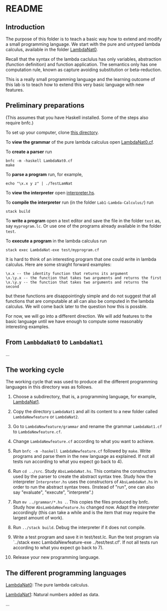 # README

## Introduction

The purpose of this folder is to teach a basic way how to extend and modify a small programming language. We start with the pure and untyped lambda calculus, available in the folder [LambdaNat0](https://github.com/alexhkurz/programming-languages-2019/tree/master/Lab1-Lambda-Calculus/LambdaNat0). 

Recall that the syntax of the lambda caclulus has only variables, abstraction (function definition) and 
function application. The semantics only has one computation rule, known as capture avoiding substitution or beta-reduction.

This is a really small programming language and the learning outcome of this lab is to teach how to extend this very basic language with new features.

## Preliminary preparations

(This assumes that you have Haskell installed. Some of the steps also require bnfc.)

To set up your computer, clone [this directory](https://github.com/alexhkurz/programming-languages-2019/tree/master/Lab1-Lambda-Calculus).

To **view the grammar** of the pure lambda calculus open [LambdaNat0.cf](https://github.com/alexhkurz/programming-languages-2019/tree/master/Lab1-Lambda-Calculus/LambdaNat0). 

To **create a parser** run

    bnfc -m -haskell LambdaNat0.cf
    make
    
To **parse a program** run, for example,

    echo "\x.x y z" | ./TestLamNat
    
To **view the interpreter** open [interpreter.hs](https://github.com/alexhkurz/programming-languages-2019/blob/master/Lab1-Lambda-Calculus/LambdaNat0/src/Interpreter.hs).
    
To **compile the interpreter** run (in the folder `Lab1-Lambda-Calculus/`) run

    stack build
    
To **write a program** open a text editor and save the file in the folder `test` as, say `myprogram.lc`. Or use one of the programs already available in the folder `test`.

To **execute a program**  in the lambda calculus run

    stack exec LambdaNat-exe test/myprogram.cf


It is hard to think of an interesting program that one could write in lambda calculus. Here are some straight forward examples:

    \x.x -- the identity function that returns its argument
    \x.\y.x -- the function that takes two arguments and returns the first
    \x.\y.y -- the function that takes two arguments and returns the second
    
but these functions are disappointingly simple and do not suggest that all functions that are computable at all can also be computed
in the lambda calculus. We will come back later to the question how this is possble.

For now, we will go into a different direction. We will add features to the basic language until we have enough to compute some reasonably
interesting examples.

## From `LambbdaNat0` to `LambdaNat1`

...

## The working cycle

The working cycle that was used to produce all the different programming languages in this directory was as follows. 

1) Choose a subdirectory, that is, a programming language, for example, [LambdaNat1](https://github.com/alexhkurz/programming-languages-2019/tree/master/Lab1-Lambda-Calculus/LambdaNat0).

2) Copy the directory `LambdaNat1` and all its content to a new folder called `LambdaNewfeature` or `LambdaNat2`.

3) Go to `LambdaNewfeature/grammar` and rename the grammar `LambdaNat1.cf` to `LambdaNewfeature.cf`.

4) Change `LambdaNewfeature.cf` according to what you want to achieve.

5) Run `bnfc -m -haskell LambdaNewfeature.cf` followed by `make`. Write programs and parse them in the new language as explained. If not all tests run according to what you expect go back to 4).

6) Run `cd ../src`. Study `AbsLambdaNat.hs`. This contains the constructors used by the parser to create the abstract syntax tree. 
Study how the interpreter `Interpreter.hs` uses the constructors of `AbsLambdaNat.hs` in order to run
the abstract syntax trees. (Instead of "run", one can also say "evaluate", "execute", "interprete".)

7) Run `mv ../grammar/*.hs .`. This copies the files produced by bnfc. 
Study how `AbsLambdaNewfeature.hs` changed now. Adapt the interpreter accordingly (this can take a while and is the item that may require the largest amount of work).

8) Run `../stack build`. Debug the interpreter if it does not compile. 

9) Write a test program and save it in test/test.lc. Run the test program via `../stack exec LambdaNewfeature-exe ../test/test.cf'. 
If not all tests run according to what you expect go back to 7).

10) Release your new programming language.

## The different programming languages

[LambdaNat0](): The pure lambda calculus.

[LambdaNat1](): Natural numbers added as data. 

...







